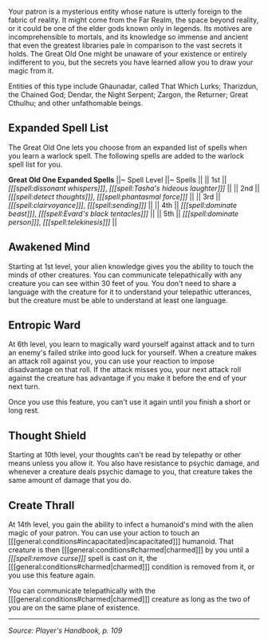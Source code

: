 Your patron is a mysterious entity whose nature is utterly foreign to the fabric of reality. It might come from the Far Realm, the space beyond reality, or it could be one of the elder gods known only in legends. Its motives are incomprehensible to mortals, and its knowledge so immense and ancient that even the greatest libraries pale in comparison to the vast secrets it holds. The Great Old One might be unaware of your existence or entirely indifferent to you, but the secrets you have learned allow you to draw your magic from it.

Entities of this type include Ghaunadar, called That Which Lurks; Tharizdun, the Chained God; Dendar, the Night Serpent; Zargon, the Returner; Great Cthulhu; and other unfathomable beings.

## Expanded Spell List

The Great Old One lets you choose from an expanded list of spells when you learn a warlock spell. The following spells are added to the warlock spell list for you.

**Great Old One Expanded Spells**
||~ Spell Level ||~ Spells ||
|| 1st || *[[[spell:dissonant whispers]]]*, *[[[spell:Tasha's hideous laughter]]]* ||
|| 2nd || *[[[spell:detect thoughts]]]*, *[[[spell:phantasmal force]]]* ||
|| 3rd || *[[[spell:clairvoyance]]]*, *[[[spell:sending]]]* ||
|| 4th || *[[[spell:dominate beast]]]*, *[[[spell:Evard's black tentacles]]]* ||
|| 5th || *[[[spell:dominate person]]]*, *[[[spell:telekinesis]]]* ||

## Awakened Mind

Starting at 1st level, your alien knowledge gives you the ability to touch the minds of other creatures. You can communicate telepathically with any creature you can see within 30 feet of you. You don't need to share a language with the creature for it to understand your telepathic utterances, but the creature must be able to understand at least one language.

## Entropic Ward

At 6th level, you learn to magically ward yourself against attack and to turn an enemy's failed strike into good luck for yourself. When a creature makes an attack roll against you, you can use your reaction to impose disadvantage on that roll. If the attack misses you, your next attack roll against the creature has advantage if you make it before the end of your next turn.

Once you use this feature, you can't use it again until you finish a short or long rest.

## Thought Shield

Starting at 10th level, your thoughts can't be read by telepathy or other means unless you allow it. You also have resistance to psychic damage, and whenever a creature deals psychic damage to you, that creature takes the same amount of damage that you do.

## Create Thrall

At 14th level, you gain the ability to infect a humanoid's mind with the alien magic of your patron. You can use your action to touch an [[[general:conditions#incapacitated|incapacitated]]] humanoid. That creature is then [[[general:conditions#charmed|charmed]]] by you until a _[[[spell:remove curse]]]_ spell is cast on it, the [[[general:conditions#charmed|charmed]]] condition is removed from it, or you use this feature again.

You can communicate telepathically with the [[[general:conditions#charmed|charmed]]] creature as long as the two of you are on the same plane of existence.

----

*Source: Player's Handbook, p. 109*